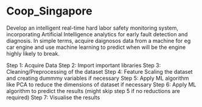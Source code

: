 # Coop_Singapore

Develop an intelligent real-time hard labor safety monitoring system, incorporating Artificial Intelligence analytics for early fault detection and diagnosis. In simple terms, acquire daignosos data from a machine for eg car engine and use machine learning to predict when will be the engine highly likely to break.

Step 1: Acquire Data
Step 2: Import important libraries
Step 3: Cleaning/Preprocessing of the dataset
Step 4: Feature Scaling the dataset and creating dummmy variables if necessary
Step 5: Apply ML algorithm like PCA to reduce the dimensions of dataset if necessary
Step 6: Apply ML algorithm to predict the results (might skip step 5 if no reductions are required)
Step 7: Visualise the results
